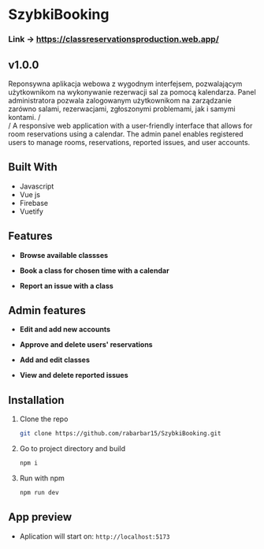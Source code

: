 # SzybkiBooking
### Link -> https://classreservationsproduction.web.app/

## v1.0.0   

Reponsywna aplikacja webowa z wygodnym interfejsem, pozwalającym użytkownikom na wykonywanie rezerwacji sal za pomocą kalendarza. Panel administratora pozwala zalogowanym użytkownikom na zarządzanie zarówno salami,
rezerwacjami, zgłoszonymi problemami, jak i samymi kontami. /    
/ A responsive web application with a user-friendly interface that allows for room reservations using a calendar. The admin panel enables registered users to manage rooms, reservations, reported issues, and user accounts.

## Built With  
* Javascript   
* Vue js   
* Firebase   
* Vuetify   

## Features
* **Browse available classses**

* **Book a class for chosen time with a calendar**
  
* **Report an issue with a class**

## Admin features
  
* **Edit and add new accounts**
  
* **Approve and delete users' reservations**
  
* **Add and edit classes**
  
* **View and delete reported issues**

## Installation    

1. Clone the repo
   
   ```sh
   git clone https://github.com/rabarbar15/SzybkiBooking.git
   ```   
2. Go to project directory and build  
     
   ```sh
   npm i
   ```
3. Run with npm
     
   ```sh
   npm run dev
   ```
## App preview   

* Aplication will start on: `http://localhost:5173`
